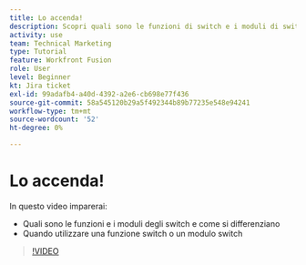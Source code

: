 ```yaml
---
title: Lo accenda!
description: Scopri quali sono le funzioni di switch e i moduli di switch e quando utilizzare una funzione di switch rispetto a un modulo di switch in [!DNL Adobe Workfront Fusion].
activity: use
team: Technical Marketing
type: Tutorial
feature: Workfront Fusion
role: User
level: Beginner
kt: Jira ticket
exl-id: 99adafb4-a40d-4392-a2e6-cb698e77f436
source-git-commit: 58a545120b29a5f492344b89b77235e548e94241
workflow-type: tm+mt
source-wordcount: '52'
ht-degree: 0%

---
```


# Lo accenda!

In questo video imparerai:

* Quali sono le funzioni e i moduli degli switch e come si differenziano
* Quando utilizzare una funzione switch o un modulo switch

>[!VIDEO](https://video.tv.adobe.com/v/335288/?quality=12)

